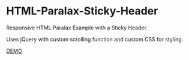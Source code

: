 HTML-Paralax-Sticky-Header
==========================

Responsive HTML Paralax Example with a Sticky Header.

Uses jQuery with custom scrolling function and custom CSS for styling.

[DEMO](http://lyubendimitrov.me/HTML-Paralax-Sticky-Header/ "HTML-Paralax-Sticky-Header")
